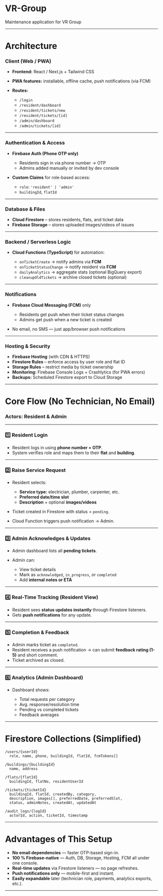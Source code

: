 # VR-Group
Maintenance application for VR Group 

---

#  Architecture

### **Client (Web / PWA)**

* **Frontend:** React / Next.js + Tailwind CSS
* **PWA features:** installable, offline cache, push notifications (via FCM)
* **Routes:**

  * `/login`
  * `/resident/dashboard`
  * `/resident/tickets/new`
  * `/resident/tickets/[id]`
  * `/admin/dashboard`
  * `/admin/tickets/[id]`

---

### **Authentication & Access**

* **Firebase Auth (Phone OTP only)**

  * Residents sign in via phone number → OTP
  * Admins added manually or invited by dev console
* **Custom Claims** for role-based access:

  * `role`: `'resident' | 'admin'`
  * `buildingId`, `flatId`

---

### **Database & Files**

* **Cloud Firestore** – stores residents, flats, and ticket data
* **Firebase Storage** – stores uploaded images/videos of issues

---

### **Backend / Serverless Logic**

* **Cloud Functions (TypeScript)** for automation:

  * `onTicketCreate` → notify admins via **FCM**
  * `onTicketStatusChange` → notify resident via **FCM**
  * `dailyAnalytics` → aggregate stats (optional BigQuery export)
  * `cleanupOldTickets` → archive closed tickets (optional)

---

### **Notifications**

* **Firebase Cloud Messaging (FCM)** only

  * Residents get push when their ticket status changes
  * Admins get push when a new ticket is created
* No email, no SMS — just app/browser push notifications

---

### **Hosting & Security**

* **Firebase Hosting** (with CDN & HTTPS)
* **Firestore Rules** – enforce access by user role and flat ID
* **Storage Rules** – restrict media by ticket ownership
* **Monitoring:** Firebase Console Logs + Crashlytics (for PWA errors)
* **Backups:** Scheduled Firestore export to Cloud Storage

---

#  Core Flow (No Technician, No Email)

### **Actors:** Resident & Admin

---

### 1️⃣ Resident Login

* Resident logs in using **phone number + OTP**.
* System verifies role and maps them to their **flat** and **building**.

---

### 2️⃣ Raise Service Request

* Resident selects:

  * **Service type:** electrician, plumber, carpenter, etc.
  * **Preferred date/time slot**
  * **Description** + optional **images/videos**
* Ticket created in Firestore with status = `pending`.
* Cloud Function triggers push notification → Admin.

---

### 3️⃣ Admin Acknowledges & Updates

* Admin dashboard lists all **pending tickets**.
* Admin can:

  * View ticket details
  * Mark as `acknowledged`, `in_progress`, or `completed`
  * Add **internal notes or ETA**

---

### 4️⃣ Real-Time Tracking (Resident View)

* Resident sees **status updates instantly** through Firestore listeners.
* Gets **push notifications** for any update.

---

### 5️⃣ Completion & Feedback

* Admin marks ticket as `completed`.
* Resident receives a push notification → can submit **feedback rating (1-5)** and short comment.
* Ticket archived as closed.

---

### 6️⃣ Analytics (Admin Dashboard)

* Dashboard shows:

  * Total requests per category
  * Avg. response/resolution time
  * Pending vs completed tickets
  * Feedback averages

---

#  Firestore Collections (Simplified)

```
/users/{userId}
  role, name, phone, buildingId, flatId, fcmTokens[]

/buildings/{buildingId}
  name, address

/flats/{flatId}
  buildingId, flatNo, residentUserId

/tickets/{ticketId}
  buildingId, flatId, createdBy, category,
  description, images[], preferredDate, preferredSlot,
  status, adminNotes, createdAt, updatedAt

/audit_logs/{logId}
  actorId, action, ticketId, timestamp
```

---

#  Advantages of This Setup

* **No email dependencies** — faster OTP-based sign-in.
* **100 % Firebase-native** — Auth, DB, Storage, Hosting, FCM all under one console.
* **Real-time updates** via Firestore listeners — no page refreshes.
* **Push notifications only** — mobile-first and instant.
* **Easily expandable** later (technician role, payments, analytics exports, etc.).

---
